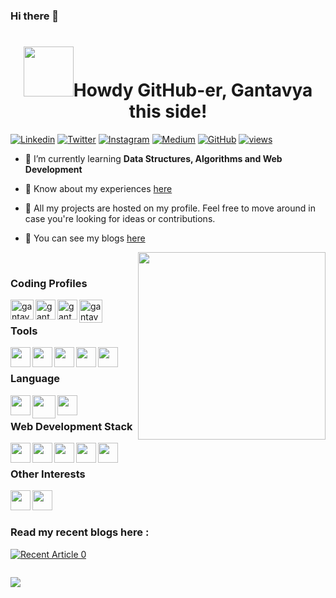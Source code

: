 ### Hi there 👋
<h1 align="center"> <img src="https://i.pinimg.com/originals/8a/a4/59/8aa4595fb24b6ed585dddac4622b2445.gif" width="80">Howdy GitHub-er, Gantavya this side!</h1>

<!-- <p align="center">
<img src="https://media.giphy.com/media/27c7Jo2GU5tpCEQT0y/giphy.gif" width="300"> -->

[![Linkedin](https://img.shields.io/badge/-LinkedIn-blue?style=flat-square&logo=Linkedin&logoColor=white&link=https://www.linkedin.com/in/gantavyamalviya/)](https://www.linkedin.com/in/gantavyamalviya/)
[![Twitter](https://img.shields.io/badge/-Twitter-%231DA1F2.svg?style=flat-square&logo=twitter&logoColor=white&link=https://www.twitter.com/gantavyamalviya/)](https://www.twitter.com/gantavyamalviya/)
[![Instagram](https://img.shields.io/badge/-Instagram-red?style=flat-square&logo=Instagram&logoColor=white&link=https://www.instagram.com/gantavyamalviya/)](https://www.instagram.com/gantavyamalviya/)
[![Medium](https://img.shields.io/badge/-Medium-%2312100E.svg?&style=flat-square&logo=medium&logoColor=white&link=https://www.medium.com/@gantavyamalviya/)](https://www.medium.com/@gantavyamalviya/)
[![GitHub](https://img.shields.io/badge/-Github-%23100000.svg?&style=flat-square&logo=github&logoColor=white&link=https://www.github.com/gantavyamalviya/)](https://www.github.com/gantavyamalviya/)
[![views](https://komarev.com/ghpvc/?username=gantavyamalviya&label=Profile%20views&color=0e75b6&style=flat)](https://github.com/gantavyamalviya)
<!-- </p> -->


<!-- - 🔭 I’m currently working on [CodeMistic](https://codemistic.in) -->

- 🌱 I’m currently learning **Data Structures, Algorithms and Web Development**

- 📄 Know about my experiences [here](https://gantavyamalviya.github.io/resume.pdf)

- 🔧 All my projects are hosted on my profile. Feel free to move around in case you're looking for ideas or contributions.

- 🔭 You can see my blogs [here](https://gantavyamalviya.medium.com)

<img src="https://thumbs.gfycat.com/EvilNextDevilfish-size_restricted.gif" align="right" width="300">


<br/>

### Coding Profiles

<a href="https://www.codechef.com/users/gantu" target="blank"><img align="left" src="https://img.icons8.com/fluency/240/000000/codechef.png" alt="gantavyamalviya" height="32" width="37" /></a>

<a href="https://www.hackerrank.com/gantavyamalviya" target="blank"><img align="left" src="https://img.icons8.com/external-tal-revivo-color-tal-revivo/96/000000/external-hackerrank-is-a-technology-company-that-focuses-on-competitive-programming-logo-color-tal-revivo.png" alt="gantavyamalviya" height="32" width="32" /></a>

<!-- <a href="https://codeforces.com/profile/gantavyamalviya" target="blank"><img align="left" src="https://img.icons8.com/external-tal-revivo-color-tal-revivo/48/000000/external-codeforces-programming-competitions-and-contests-programming-community-logo-color-tal-revivo.png" alt="gantavyamalviya" height="30" width="30" /></a> -->

<a href="https://www.leetcode.com/gantavyamalviya" target="blank"><img align="left" src="https://img.icons8.com/external-tal-revivo-shadow-tal-revivo/96/000000/external-level-up-your-coding-skills-and-quickly-land-a-job-logo-shadow-tal-revivo.png" alt="gantavyamalviya" height="32" width="32" /></a>

<a href="https://atcoder.jp/users/gantavyamalviya" target="blank"><img align="left" src="https://img.atcoder.jp/assets/top/img/logo_bk.svg" alt="gantavyamalviya" height="37" width="37" /></a>

<!-- <a href="https://auth.geeksforgeeks.org/user/gantavyamalviya/profile" target="blank"><img align="left" src="https://cdn.jsdelivr.net/npm/simple-icons@3.0.1/icons/geeksforgeeks.svg" alt="gantavyamalviya/profile" height="30" width="40" /></a> -->

<br/>


### Tools
<a href ="https://github.com/gantavyamalviya">
<img align="left" height="32" width="32" src="https://img.icons8.com/color/144/000000/visual-studio-code-2019.png" />
<!-- <img align="left" height="32" width="32" src="https://cdn.jsdelivr.net/npm/simple-icons@v3/icons/androidstudio.svg" /> -->
<!-- <img align="left" height="32" width="32" src="https://cdn.jsdelivr.net/npm/simple-icons@v3/icons/firefox.svg" /> -->
<!-- <img align="left" height="32" width="32" src="https://cdn.jsdelivr.net/npm/simple-icons@v3/icons/linux.svg" /> -->
<img align="left" height="32" width="32" src="https://img.icons8.com/color/48/000000/heroku.png" />
<img align="left" height="32" width="32" src="https://img.icons8.com/officexs/160/000000/java-eclipse.png"  />
<img align="left" height="32" width="32" src="https://img.icons8.com/stickers/100/000000/github.png" />
<img align="left" height="32" width="32" src="https://img.icons8.com/officel/480/000000/react.png" />

 </a>
<br/>


### Language
<a href ="https://github.com/gantavyamalviya">
<!-- <img align="left" height="32" width="32" src="https://cdn.jsdelivr.net/npm/simple-icons@v3/icons/c.svg" /> -->
<img align="left" height="32" width="32" src="https://img.icons8.com/color/144/000000/c-plus-plus-logo.png" />
<!-- <img align="left" height="32" width="32" src="https://cdn.jsdelivr.net/npm/simple-icons@v3/icons/javascript.svg" /> -->
<!-- <img align="left" height="32" width="32" src="https://cdn.jsdelivr.net/npm/simple-icons@v3/icons/python.svg" /> -->
<img align="left" height="37" width="37" src="https://img.icons8.com/color/144/000000/java-coffee-cup-logo--v2.png" />
<img align="left" height="32" width="32" src="https://img.icons8.com/external-others-phat-plus/128/000000/external-connection-browser-and-interface-blue-others-phat-plus-6.png" />

</a>

<br/>

### Web Development Stack
<a href ="https://github.com/gantavyamalviya">
<img align="left" height="32" width="32" src="https://img.icons8.com/color/144/000000/html-5--v1.png" />
<img align="left" height="32" width="32" src="https://img.icons8.com/color/144/000000/css3.png" />
<img align="left" height="32" width="32" src="https://img.icons8.com/color/48/000000/bootstrap.png" />
<!-- <img align="left" height="32" width="32" src="https://cdn.jsdelivr.net/npm/simple-icons@v3/icons/javascript.svg" /> -->
<!-- <img align="left" height="32" width="32" src="https://img.icons8.com/color/144/000000/spring-logo.png" /> -->
<img align="left" height="32" width="32" src="https://img.icons8.com/color/144/000000/tomcat.png" />
<img align="left" height="32" width="32" src="https://img.icons8.com/color/48/000000/mysql-logo.png" />
</a>
<br/>

<!-- ### App Development Stack
<img align="left" height="32" width="32" src="https://cdn.jsdelivr.net/npm/simple-icons@v3/icons/flutter.svg" />
<img align="left" height="32" width="32" src="https://cdn.jsdelivr.net/npm/simple-icons@v3/icons/firebase.svg" />
<br/>
<br/> -->

### Other Interests
<a href ="https://github.com/gantavyamalviya">

<img align="left" height="32" width="32" src="https://img.icons8.com/color/144/000000/figma--v1.png" />
<img align="left" height="32" width="32" src="https://img.icons8.com/color/144/000000/arduino.png" />
</a>
<br/>
<br/>



### Read my recent blogs here :
<a target="_blank" href="https://github-readme-medium-recent-article.vercel.app/medium/@gantavyamalviya/0"><img src="https://github-readme-medium-recent-article.vercel.app/medium/@gantavyamalviya/0" alt="Recent Article 0" /></a>&nbsp;&nbsp;





<!-- <hr/> -->
<!-- <p><img align="left" src="https://github-readme-stats.vercel.app/api/top-langs?username=gantavyamalviya&show_icons=true&locale=en&layout=compact" alt="gantavya" /></p>
<p>&nbsp;<img align="center" src="https://github-readme-stats.vercel.app/api?username=gantavyamalviya&show_icons=true&locale=en" alt="gantavya" /></p>
 -->

<!-- ![GitHub Streak](https://github-readme-streak-stats.herokuapp.com/?user=gantavyamalviya&theme=tokyo&count_private=true)
![Gantavya's github stats](https://github-readme-stats.vercel.app/api?username=gantavyamalviya&show_icons=true&hide_border=true&theme=tokyo&count_private=true) 
![Top Langs](https://github-readme-stats.vercel.app/api/top-langs/?username=gantavyamalviya&layout=compact&theme=tokyon) -->

<!-- ![Gantavya's Contribution Stats](https://github-contribution-stats.vercel.app/api/?username=gantavyamalviya)
 -->
<!-- ![GitHub Activity Graph](https://activity-graph.herokuapp.com/graph?username=gantavyamalviya&theme=github&count_private=true)   -->


<!-- <p align="center">
<a href="https://github.com/gantavyamalviya?tab=followers">
    <img src="https://img.shields.io/github/followers/gantavyamalviya?label=Followers&logo=GitHub&style=for-the-badge" alt="GitHub badge" />
  </a>
  <a href="https://linkdein.com/in/gantavyamalviya?tab=folllowers">
    <img src="https://img.shields.io/linkedin/follow/gantavyamalviya?label=linkedin&logo=linkedin&style=for-the-badge" />
  </a>
    
 </p> -->



<!-- <details>
<summary>Detailed Summary</summary>
<br>
    
![Metrics](https://metrics.lecoq.io/gantavyamalviya?template=classic&activity=1&followup=1&languages=1&lines=1&people=1&activity.limit=5&activity.days=14&activity.filter=all&activity.visibility=all&activity.timestamps=false&languages.colors=github&languages.threshold=0%25&people.limit=28&people.size=28&people.types=followers%2C%20following&people.identicons=false&people.shuffle=false&config.timezone=Asia%2FCalcutta&config.twemoji=true)
    
</details>
 -->

<p><img src="https://user-images.githubusercontent.com/39916680/132490679-1b93cc7e-d718-4410-9f43-8a5387c2cc7a.png" alt="" /></p>

[![](https://img.shields.io/badge/Made%20With%20❤️%20By-gantavyamalviya-red)](https://github.com/gantavyamalviya)
